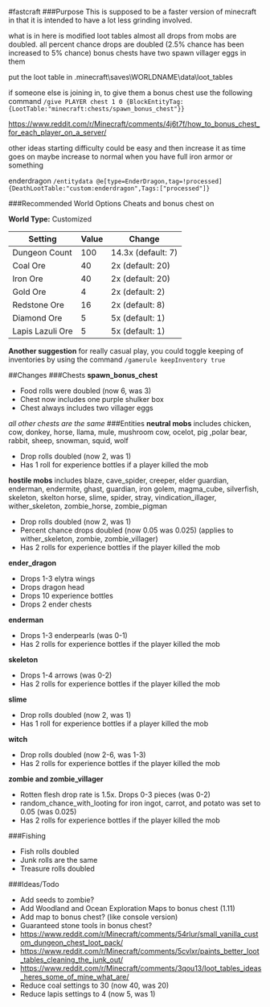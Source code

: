 #fastcraft
###Purpose
This is supposed to be a faster version of minecraft in that it is intended to have a lot less grinding involved.

what is in here is modified loot tables
almost all drops from mobs are doubled. all percent chance drops are doubled (2.5% chance has been increased to 5% chance)
bonus chests have two spawn villager eggs in them

put the loot table in \.minecraft\saves\WORLDNAME\data\loot_tables

if someone else is joining in, to give them a bonus chest use the following command
`/give PLAYER chest 1 0 {BlockEntityTag:{LootTable:"minecraft:chests/spawn_bonus_chest"}}`

https://www.reddit.com/r/Minecraft/comments/4j6t7f/how_to_bonus_chest_for_each_player_on_a_server/

other ideas
starting difficulty could be easy and then increase it as time goes on
maybe increase to normal when you have full iron armor or something


enderdragon
`/entitydata @e[type=EnderDragon,tag=!processed] {DeathLootTable:"custom:enderdragon",Tags:["processed"]}`

###Recommended World Options
Cheats and bonus chest on

**World Type:** Customized

Setting | Value | Change
--- | --- | ---
Dungeon Count | 100 | 14.3x (default: 7)
Coal Ore | 40 | 2x (default: 20)
Iron Ore | 40 | 2x (default: 20)
Gold Ore | 4 | 2x (default: 2)
Redstone Ore | 16 | 2x (default: 8)
Diamond Ore | 5 | 5x (default: 1)
Lapis Lazuli Ore | 5 | 5x (default: 1)

**Another suggestion** for really casual play, you could toggle keeping of inventories by using the command `/gamerule keepInventory true`

##Changes
###Chests
**spawn_bonus_chest**
- Food rolls were doubled (now 6, was 3)
- Chest now includes one purple shulker box
- Chest always includes two villager eggs

*all other chests are the same*
###Entities
**neutral mobs** includes chicken, cow, donkey, horse, llama, mule, mushroom cow, ocelot, pig ,polar bear, rabbit, sheep, snowman, squid, wolf
- Drop rolls doubled (now 2, was 1)
- Has 1 roll for experience bottles if a player killed the mob

**hostile mobs** includes blaze, cave_spider, creeper, elder guardian, enderman, endermite, ghast, guardian, iron golem, magma_cube, silverfish, skeleton, skelton horse, slime, spider, stray, vindication_illager, wither_skeleton, zombie_horse, zombie_pigman
- Drop rolls doubled (now 2, was 1)
- Percent chance drops doubled (now 0.05 was 0.025) (applies to wither_skeleton, zombie, zombie_villager)
- Has 2 rolls for experience bottles if the player killed the mob

**ender_dragon**
- Drops 1-3 elytra wings
- Drops dragon head
- Drops 10 experience bottles
- Drops 2 ender chests

**enderman**
- Drops 1-3 enderpearls (was 0-1)
- Has 2 rolls for experience bottles if the player killed the mob

**skeleton**
- Drops 1-4 arrows (was 0-2)
- Has 2 rolls for experience bottles if the player killed the mob

**slime**
- Drop rolls doubled (now 2, was 1)
- Has 1 roll for experience bottles if a player killed the mob

**witch**
- Drop rolls doubled (now 2-6, was 1-3)
- Has 2 rolls for experience bottles if the player killed the mob

**zombie and zombie_villager**
- Rotten flesh drop rate is 1.5x. Drops 0-3 pieces (was 0-2)
- random_chance_with_looting for iron ingot, carrot, and potato was set to 0.05 (was 0.025)
- Has 2 rolls for experience bottles if the player killed the mob

###Fishing
- Fish rolls doubled
- Junk rolls are the same
- Treasure rolls doubled

###Ideas/Todo
- Add seeds to zombie?
- Add Woodland and Ocean Exploration Maps to bonus chest (1.11)
- Add map to bonus chest? (like console version)
- Guaranteed stone tools in bonus chest?
- https://www.reddit.com/r/Minecraft/comments/54rlur/small_vanilla_custom_dungeon_chest_loot_pack/
- https://www.reddit.com/r/Minecraft/comments/5cvlxr/paints_better_loot_tables_cleaning_the_junk_out/
- https://www.reddit.com/r/Minecraft/comments/3qou13/loot_tables_ideas_heres_some_of_mine_what_are/
- Reduce coal settings to 30 (now 40, was 20)
- Reduce lapis settings to 4 (now 5, was 1)
